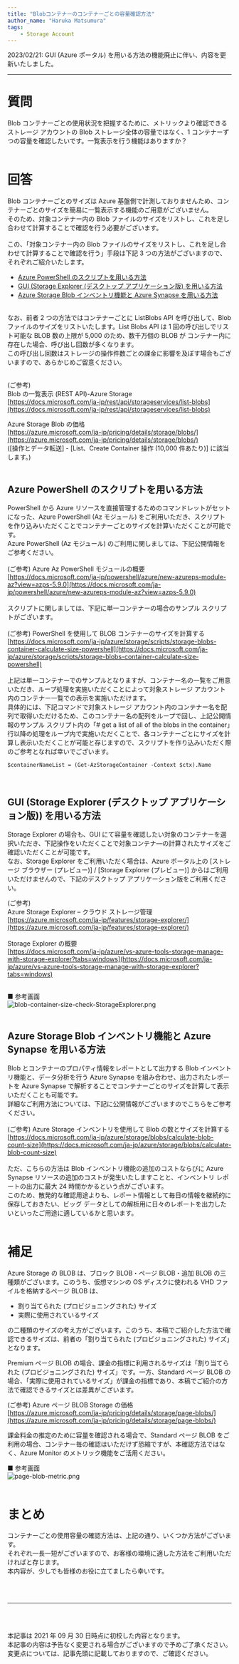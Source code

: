 ```yaml
---
title: "Blobコンテナーのコンテナーごとの容量確認方法"
author_name: "Haruka Matsumura"
tags:
    - Storage Account
---
```


2023/02/21: GUI (Azure ポータル) を用いる方法の機能廃止に伴い、内容を更新いたしました。

---

# 質問
Blob コンテナーごとの使用状況を把握するために、メトリックより確認できるストレージ アカウントの Blob ストレージ全体の容量ではなく、1 コンテナーずつの容量を確認したいです。一覧表示を行う機能はありますか？<br>
<br>

# 回答
Blob コンテナーごとのサイズは Azure 基盤側で計測しておりませんため、コンテナーごとのサイズを簡易に一覧表示する機能のご用意がございません。<br>
そのため、対象コンテナー内の Blob ファイルのサイズをリストし、これを足し合わせて計算することで確認を行う必要がございます。<br>
<br>
この、「対象コンテナー内の Blob ファイルのサイズをリストし、これを足し合わせて計算することで確認を行う」手段は下記 3 つの方法がございますので、それぞれご紹介いたします。<br>

- [Azure PowerShell のスクリプトを用いる方法](#powershell)
- [GUI (Storage Explorer (デスクトップ アプリケーション版) を用いる方法](#storage-explorer)
- [Azure Storage Blob インベントリ機能と Azure Synapse を用いる方法](#inventory)

<br>
なお、前者 2 つの方法ではコンテナーごとに ListBlobs API を呼び出して、Blob ファイルのサイズをリストいたします。List Blobs API は 1 回の呼び出しでリスト可能な BLOB 数の上限が 5,000 のため、数千万個の BLOB が
コンテナー内に存在した場合、呼び出し回数が多くなります。<br>
この呼び出し回数はストレージの操作件数ごとの課金に影響を及ぼす場合もございますので、あらかじめご留意ください。<br>
<br>

(ご参考) <br>
Blob の一覧表示 (REST API)-Azure Storage<br>
[https://docs.microsoft.com/ja-jp/rest/api/storageservices/list-blobs](https://docs.microsoft.com/ja-jp/rest/api/storageservices/list-blobs)


Azure Storage Blob の価格<br>
[https://azure.microsoft.com/ja-jp/pricing/details/storage/blobs/](https://azure.microsoft.com/ja-jp/pricing/details/storage/blobs/)<br>
([操作とデータ転送] - [List、Create Container 操作 (10,000 件あたり)] に該当します。)<br>
<br>

<a id="powershell"></a>
## Azure PowerShell のスクリプトを用いる方法
PowerShell から Azure リソースを直接管理するためのコマンドレットがセットになった、Azure PowerShell (Az モジュール) をご利用いただき、スクリプトを作り込みいただくことでコンテナーごとのサイズを計算いただくことが可能です。<br>
Azure PowerShell (Az モジュール) のご利用に関しましては、下記公開情報をご参考ください。<br>
<br>
(ご参考) Azure Az PowerShell モジュールの概要<br>
[https://docs.microsoft.com/ja-jp/powershell/azure/new-azureps-module-az?view=azps-5.9.0](https://docs.microsoft.com/ja-jp/powershell/azure/new-azureps-module-az?view=azps-5.9.0)<br>
<br>
スクリプトに関しましては、下記に単一コンテナーの場合のサンプル スクリプトがございます。<br>
<br>(ご参考) PowerShell を使用して BLOB コンテナーのサイズを計算する<br>
[https://docs.microsoft.com/ja-jp/azure/storage/scripts/storage-blobs-container-calculate-size-powershell](https://docs.microsoft.com/ja-jp/azure/storage/scripts/storage-blobs-container-calculate-size-powershell)<br>
<br>
上記は単一コンテナーでのサンプルとなりますが、コンテナー名の一覧をご用意いただき、ループ処理を実施いただくことによって対象ストレージ アカウント内のコンテナー一覧での表示を実施いただけます。<br>
具体的には、下記コマンドで対象ストレージ アカウント内のコンテナー名を配列で取得いただけるため、このコンテナー名の配列をループで回し、上記公開情報のサンプル スクリプト内の「# get a list of all of the blobs in the container」行以降の処理をループ内で実施いただくことで、各コンテナーごとにサイズを計算し表示いただくことが可能と存じますので、スクリプトを作り込みいただく際のご参考となれば幸いでございます。<br>

```
$containerNameList = (Get-AzStorageContainer -Context $ctx).Name
```
<br>

<a id="storage-explorer"></a>
## GUI (Storage Explorer (デスクトップ アプリケーション版)) を用いる方法
Storage Explorer の場合も、GUI にて容量を確認したい対象のコンテナーを選択いただき、下記操作をいただくことで対象コンテナ―の計算されたサイズをご確認いただくことが可能です。
<br>
なお、Storage Explorer をご利用いただく場合は、Azure ポータル上の [ストレージ ブラウザー (プレビュー)] / [Storage Explorer (プレビュー)] からはご利用いただけませんので、下記のデスクトップ アプリケーション版をご利用ください。<br>

(ご参考) <br>
Azure Storage Explorer – クラウド ストレージ管理<br>
[https://azure.microsoft.com/ja-jp/features/storage-explorer/](https://azure.microsoft.com/ja-jp/features/storage-explorer/)<br>
<br>
Storage Explorer の概要<br>
[https://docs.microsoft.com/ja-jp/azure/vs-azure-tools-storage-manage-with-storage-explorer?tabs=windows](https://docs.microsoft.com/ja-jp/azure/vs-azure-tools-storage-manage-with-storage-explorer?tabs=windows)<br>
<br>

■ 参考画面<br>
![blob-container-size-check-StorageExplorer.png]({{site.baseurl}}/media/2021/10/2021-10-06-blob-container-size-check-StorageExplorer.png)<br>
<br>

<a id="inventory"></a>
## Azure Storage Blob インベントリ機能と Azure Synapse を用いる方法
Blob とコンテナーのプロパティ情報をレポートとして出力する Blob インベントリ機能と、データ分析を行う Azure Synapse を組み合わせ、出力されたレポートを Azure Synapse で解析することでコンテナーごとのサイズを計算して表示いただくことも可能です。<br>
詳細なご利用方法については、下記に公開情報がございますのでこちらをご参考ください。<br>
<br>
(ご参考) Azure Storage インベントリを使用して Blob の数とサイズを計算する <br>
[https://docs.microsoft.com/ja-jp/azure/storage/blobs/calculate-blob-count-size](https://docs.microsoft.com/ja-jp/azure/storage/blobs/calculate-blob-count-size)<br>
<br>
ただ、こちらの方法は Blob インベントリ機能の追加のコストならびに Azure Synapse リソースの追加のコストが発生いたしますことと、インベントリ レポートの出力に最大 24 時間かかるという点がございます。<br>
このため、散発的な確認用途よりも、レポート情報として毎日の情報を継続的に保存しておきたい、ビッグ データとしての解析用に日々のレポートを出力したいといったご用途に適しているかと思います。<br>
<br>

# 補足
Azure Storage の BLOB は、ブロック BLOB・ページ BLOB・追加 BLOB の三種類がございます。このうち、仮想マシンの OS ディスクに使われる VHD ファイルを格納するページ BLOB は、

- 割り当てられた (プロビジョニングされた) サイズ
- 実際に使用されているサイズ

の二種類のサイズの考え方がございます。このうち、本稿でご紹介した方法で確認できるサイズは、前者の「割り当てられた (プロビジョニングされた) サイズ」となります。<br>

Premium ページ BLOB の場合、課金の指標に利用されるサイズは「割り当てられた (プロビジョニングされた) サイズ」です。一方、Standard ページ BLOB の場合、「実際に使用されているサイズ」が課金の指標であり、本稿でご紹介の方法で確認できるサイズとは差異がございます。<br>

(ご参考) Azure ページ BLOB Storage の価格<br>
[https://azure.microsoft.com/ja-jp/pricing/details/storage/page-blobs/](https://azure.microsoft.com/ja-jp/pricing/details/storage/page-blobs/)<br>

課金料金の推定のために容量を確認される場合で、Standard ページ BLOB をご利用の場合、コンテナー毎の確認はいただけず恐縮ですが、本確認方法ではなく、Azure Monitor のメトリック機能をご活用ください。<br>

■ 参考画面<br>
![page-blob-metric.png]({{site.baseurl}}/media/2021/10/2021-10-06-page-blob-metric.png)<br>
<br>


# まとめ
コンテナーごとの使用容量の確認方法は、上記の通り、いくつか方法がございます。<br>
それぞれ一長一短がございますので、お客様の環境に適した方法をご利用いただければと存じます。<br>
本内容が、少しでも皆様のお役に立てましたら幸いです。

<br>
<br>

---

<br>
<br>

本記事は 2021 年 09 月 30 日時点に初校した内容となります。<br>
本記事の内容は予告なく変更される場合がございますので予めご了承ください。<br>
変更点については、記事先頭に記載しておりますので、ご確認ください。

<br>
<br>
